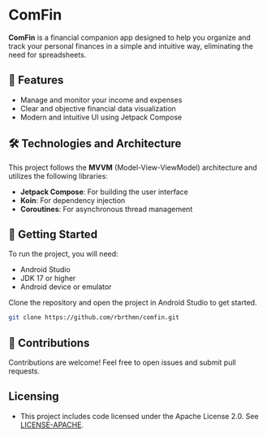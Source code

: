 # ComFin

**ComFin** is a financial companion app designed to help you organize and track your personal finances in a simple and intuitive way, eliminating the need for spreadsheets.

## 📱 Features
- Manage and monitor your income and expenses
- Clear and objective financial data visualization
- Modern and intuitive UI using Jetpack Compose

## 🛠️ Technologies and Architecture
This project follows the **MVVM** (Model-View-ViewModel) architecture and utilizes the following libraries:

- **Jetpack Compose**: For building the user interface
- **Koin**: For dependency injection
- **Coroutines**: For asynchronous thread management

## 🚀 Getting Started
To run the project, you will need:
- Android Studio
- JDK 17 or higher
- Android device or emulator

Clone the repository and open the project in Android Studio to get started.

```bash
git clone https://github.com/rbrthmn/comfin.git
```

## 🤝 Contributions
Contributions are welcome! Feel free to open issues and submit pull requests.

## Licensing
- This project includes code licensed under the Apache License 2.0. See [LICENSE-APACHE](http://www.apache.org/licenses/LICENSE-2.0).
